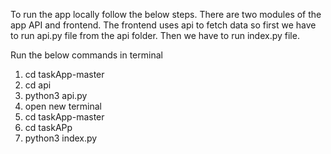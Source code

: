 To run the app locally follow the below steps.
There are two modules of the app API and frontend. The frontend uses api to fetch data so first we have to run api.py file from the api folder. Then we have to run index.py file.

Run the below commands in terminal

1. cd taskApp-master
2. cd api
3. python3 api.py
4. open new terminal
5. cd taskApp-master
6. cd taskAPp
7. python3 index.py
